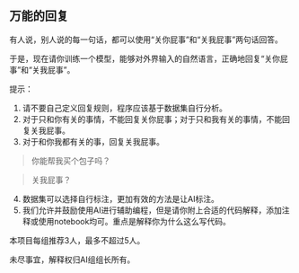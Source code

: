 ## 万能的回复
有人说，别人说的每一句话，都可以使用“关你屁事”和“关我屁事”两句话回答。

于是，现在请你训练一个模型，能够对外界输入的自然语言，正确地回复“关你屁事”和“关我屁事”。

提示：

1. 请不要自己定义回复规则，程序应该基于数据集自行分析。
2. 对于只和你有关的事情，不能回复关你屁事；对于只和我有关的事情，不能回复关我屁事。
3. 对于和你我都有关的事，回复关我屁事。
  > 你能帮我买个包子吗？

  > 关我屁事？
4. 数据集可以选择自行标注，更加有效的方法是让AI标注。
5. 我们允许并鼓励使用AI进行辅助编程，但是请你附上合适的代码解释，添加注释或使用notebook均可。重点是解释你为什么这么写代码。

本项目每组推荐3人，最多不超过5人。

未尽事宜，解释权归AI组组长所有。
